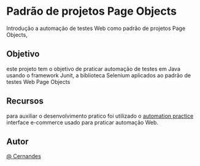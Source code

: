 # Padrão de projetos Page Objects

Introdução a automação de testes Web como padrão de projetos Page Objects, 

## Objetivo

este projeto tem o objetivo de praticar automação de testes em Java usando o framework Junit, a biblioteca Selenium aplicados ao padrão de testes Web Page Objects

## Recursos

para auxiliar o desenvolvimento pratico foi utilizado o [automation practice](http://automationpractice.com/index.php) interface e-commerce usado para praticar automação Web. 

## Autor 

[@ Cernandes](https://github.com/cernandes)







 